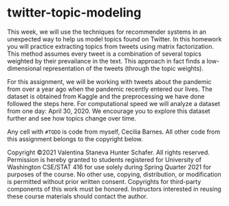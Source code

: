 # twitter-topic-modeling

This week, we will use the techniques for recommender systems in an unexpected way to help us model topics found on Twitter. 
In this homework you will practice extracting topics from tweets using matrix factorization. 
This method assumes every tweet is a combination of several topics weighted by their prevailance in the text. 
This approach in fact finds a low-dimensional representation of the tweets (through the topic weights).

For this assignment, we will be working with tweets about the pandemic from over a year ago when the pandemic recently entered our lives. 
The dataset is obtained from Kaggle and the preprocessing we have done followed the steps here. For computational speed we will analyze a dataset from one day: April 30, 2020. We encourage you to explore this dataset further and see how topics change over time.

Any cell with `#TODO` is code from myself, Cecilia Barnes. All other code from this assignment belongs to the copyright below.

Copyright ©2021 Valentina Staneva Hunter Schafer. All rights reserved. Permission is hereby granted to students registered for University of Washington CSE/STAT 416 for use solely during Spring Quarter 2021 for purposes of the course. No other use, copying, distribution, or modification is permitted without prior written consent. Copyrights for third-party components of this work must be honored. Instructors interested in reusing these course materials should contact the author.
